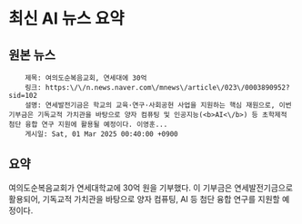 # 최신 AI 뉴스 요약

## 원본 뉴스
		제목: 여의도순복음교회, 연세대에 30억
		링크: https:\/\/n.news.naver.com\/mnews\/article\/023\/0003890952?sid=102
		설명: 연세발전기금은 학교의 교육·연구·사회공헌 사업을 지원하는 핵심 재원으로, 이번 기부금은 기독교적 가치관을 바탕으로 양자 컴퓨팅 및 인공지능(<b>AI<\/b>) 등 초학제적 첨단 융합 연구 지원에 활용될 예정이다. 이영훈... 
		게시일: Sat, 01 Mar 2025 00:40:00 +0900


## 요약
여의도순복음교회가 연세대학교에 30억 원을 기부했다. 이 기부금은 연세발전기금으로 활용되어, 기독교적 가치관을 바탕으로 양자 컴퓨팅, AI 등 첨단 융합 연구를 지원할 예정이다.

